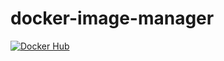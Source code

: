 # docker-image-manager

[![Docker Hub](https://img.shields.io/badge/Docker%20Hub-osism%2Fmanager-blue.svg)](https://hub.docker.com/r/osism/manager/)
